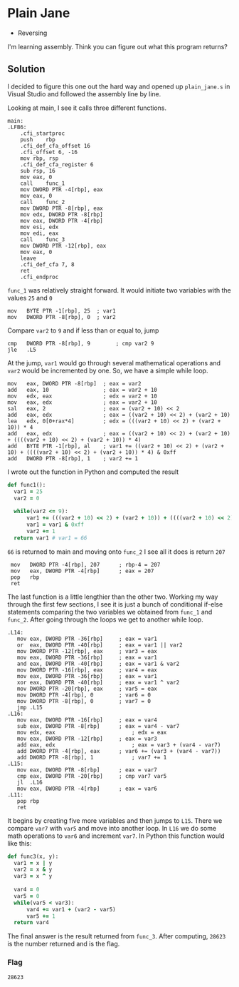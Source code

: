# Plain Jane
- Reversing

I'm learning assembly. Think you can figure out what this program returns?

## Solution
I decided to figure this one out the hard way and opened up `plain_jane.s` in Visual Studio and followed the assembly line by line.

Looking at main, I see it calls three different functions.
```
main:
.LFB6:
	.cfi_startproc
	push	rbp
	.cfi_def_cfa_offset 16
	.cfi_offset 6, -16
	mov	rbp, rsp
	.cfi_def_cfa_register 6
	sub	rsp, 16
	mov	eax, 0
	call	func_1
	mov	DWORD PTR -4[rbp], eax
	mov	eax, 0
	call	func_2
	mov	DWORD PTR -8[rbp], eax
	mov	edx, DWORD PTR -8[rbp]
	mov	eax, DWORD PTR -4[rbp]
	mov	esi, edx				
	mov	edi, eax				
	call	func_3
	mov	DWORD PTR -12[rbp], eax	
	mov	eax, 0
	leave
	.cfi_def_cfa 7, 8
	ret
	.cfi_endproc
  ```
  `func_1` was relatively straight forward. It would initiate two variables with the values `25` and `0`
  ```
  mov	BYTE PTR -1[rbp], 25  ; var1
  mov	DWORD PTR -8[rbp], 0  ; var2
  ```
  Compare `var2` to `9` and if less than or equal to, jump
  ```
  cmp	DWORD PTR -8[rbp], 9  		; cmp var2 9
  jle	.L5
  ```
  At the jump, `var1` would go through several mathematical operations and `var2` would be incremented by one. So, we have a simple while loop.
  ```
  mov	eax, DWORD PTR -8[rbp]	; eax = var2
  add	eax, 10                 ; eax = var2 + 10
  mov	edx, eax                ; edx = var2 + 10
  mov	eax, edx                ; eax = var2 + 10
  sal	eax, 2                  ; eax = (var2 + 10) << 2
  add	eax, edx                ; eax = ((var2 + 10) << 2) + (var2 + 10)
  lea	edx, 0[0+rax*4]         ; edx = (((var2 + 10) << 2) + (var2 + 10)) * 4
  add	eax, edx                ; eax = ((var2 + 10) << 2) + (var2 + 10) + ((((var2 + 10) << 2) + (var2 + 10)) * 4)
  add	BYTE PTR -1[rbp], al    ; var1 += ((var2 + 10) << 2) + (var2 + 10) + ((((var2 + 10) << 2) + (var2 + 10)) * 4) & 0xff
  add	DWORD PTR -8[rbp], 1    ; var2 += 1
  ```
  I wrote out the function in Python and computed the result
  ```Ruby
  def func1():
    var1 = 25
    var2 = 0
    
    while(var2 <= 9):
        var1 += (((var2 + 10) << 2) + (var2 + 10)) + ((((var2 + 10) << 2) + (var2 + 10)) * 4) 
        var1 = var1 & 0xff
        var2 += 1
    return var1 # var1 = 66
 ```
 `66` is returned to main and moving onto `func_2` I see all it does is return `207`
 ```
  mov	DWORD PTR -4[rbp], 207		; rbp-4 = 207
  mov	eax, DWORD PTR -4[rbp]		; eax = 207
  pop	rbp
  ret
 ```
 The last function is a little lengthier than the other two. Working my way through the first few sections, I see it is 
 just a bunch of conditional if-else statements comparing the two variables we obtained from `func_1` and `func_2`. After going
 through the loops we get to another while loop.
 ```
 .L14:
    mov	eax, DWORD PTR -36[rbp]		; eax = var1
    or	eax, DWORD PTR -40[rbp]		; eax = var1 || var2
    mov	DWORD PTR -12[rbp], eax		; var3 = eax
    mov	eax, DWORD PTR -36[rbp]		; eax = var1
    and	eax, DWORD PTR -40[rbp]		; eax = var1 & var2
    mov	DWORD PTR -16[rbp], eax		; var4 = eax
    mov	eax, DWORD PTR -36[rbp]		; eax = var1
    xor	eax, DWORD PTR -40[rbp]		; eax = var1 ^ var2
    mov	DWORD PTR -20[rbp], eax		; var5 = eax
    mov	DWORD PTR -4[rbp], 0		; var6 = 0
    mov	DWORD PTR -8[rbp], 0		; var7 = 0
    jmp	.L15
.L16:
    mov	eax, DWORD PTR -16[rbp]		; eax = var4
    sub	eax, DWORD PTR -8[rbp]		; eax = var4 - var7
    mov	edx, eax                        ; edx = eax
    mov	eax, DWORD PTR -12[rbp]		; eax = var3
    add	eax, edx                        ; eax = var3 + (var4 - var7)
    add	DWORD PTR -4[rbp], eax		; var6 += (var3 + (var4 - var7))
    add	DWORD PTR -8[rbp], 1            ; var7 += 1
.L15:
	mov	eax, DWORD PTR -8[rbp]		; eax = var7
	cmp	eax, DWORD PTR -20[rbp]		; cmp var7 var5
	jl	.L16
	mov	eax, DWORD PTR -4[rbp]		; eax = var6
.L11:
	pop	rbp
	ret
  ```
  It begins by creating five more variables and then jumps to `L15`. There we compare `var7` with `var5` and move into another loop.
  In `L16` we do some math operations to `var6` and increment `var7`. In Python this function would like this:
  ```Ruby
  def func3(x, y):
    var1 = x | y
    var2 = x & y
    var3 = x ^ y
    
    var4 = 0
    var5 = 0
    while(var5 < var3):
        var4 += var1 + (var2 - var5)
        var5 += 1
    return var4
 ```
 The final answer is the result returned from `func_3`. After computing, `28623` is the number returned and is the flag.
 ### Flag
 `28623`
 
